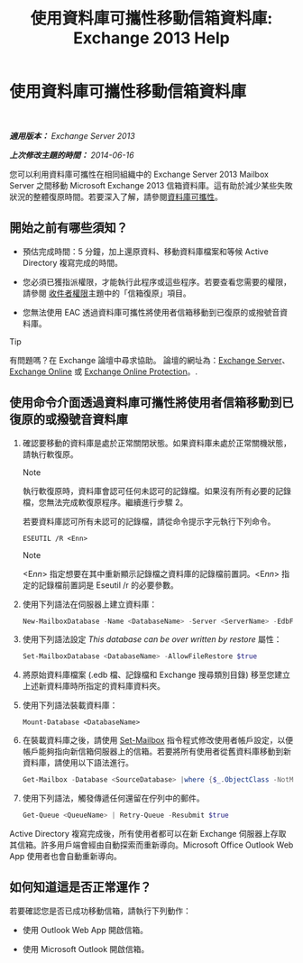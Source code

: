 ﻿---
title: '使用資料庫可攜性移動信箱資料庫: Exchange 2013 Help'
TOCTitle: 使用資料庫可攜性移動信箱資料庫
ms:assetid: a765ead1-43bc-4786-ae93-1835cacfc8fc
ms:mtpsurl: https://technet.microsoft.com/zh-tw/library/Dd876926(v=EXCHG.150)
ms:contentKeyID: 51409204
ms.date: 05/21/2018
mtps_version: v=EXCHG.150
ms.translationtype: MT
---

# 使用資料庫可攜性移動信箱資料庫

 

_**適用版本：** Exchange Server 2013_

_**上次修改主題的時間：** 2014-06-16_

您可以利用資料庫可攜性在相同組織中的 Exchange Server 2013 Mailbox Server 之間移動 Microsoft Exchange 2013 信箱資料庫。這有助於減少某些失敗狀況的整體復原時間。若要深入了解，請參閱[資料庫可攜性](database-portability-exchange-2013-help.md)。

## 開始之前有哪些須知？

  - 預估完成時間：5 分鐘，加上還原資料、移動資料庫檔案和等候 Active Directory 複寫完成的時間。

  - 您必須已獲指派權限，才能執行此程序或這些程序。若要查看您需要的權限，請參閱 [收件者權限](recipients-permissions-exchange-2013-help.md)主題中的「信箱復原」項目。

  - 您無法使用 EAC 透過資料庫可攜性將使用者信箱移動到已復原的或撥號音資料庫。


> [!TIP]  
> 有問題嗎？在 Exchange 論壇中尋求協助。 論壇的網址為：<a href="https://go.microsoft.com/fwlink/p/?linkid=60612">Exchange Server</a>、 <a href="https://go.microsoft.com/fwlink/p/?linkid=267542">Exchange Online</a> 或 <a href="https://go.microsoft.com/fwlink/p/?linkid=285351">Exchange Online Protection</a>。.




## 使用命令介面透過資料庫可攜性將使用者信箱移動到已復原的或撥號音資料庫

1.  確認要移動的資料庫是處於正常關閉狀態。如果資料庫未處於正常關機狀態，請執行軟復原。
    
    > [!NOTE]  
    > 執行軟復原時，資料庫會認可任何未認可的記錄檔。如果沒有所有必要的記錄檔，您無法完成軟復原程序。繼續進行步驟 2。
    
    若要資料庫認可所有未認可的記錄檔，請從命令提示字元執行下列命令。
    
        ESEUTIL /R <Enn>
    
    > [!NOTE]  
    > &lt;E<em>nn</em>&gt; 指定想要在其中重新顯示記錄檔之資料庫的記錄檔前置詞。&lt;E<em>nn</em>&gt; 指定的記錄檔前置詞是 Eseutil /r 的必要參數。


2.  使用下列語法在伺服器上建立資料庫：
    
    ```powershell
    New-MailboxDatabase -Name <DatabaseName> -Server <ServerName> -EdbFilePath <DatabaseFileNameandPath> -LogFolderPath <LogFilesPath>
    ```

3.  使用下列語法設定 *This database can be over written by restore* 屬性：
    
    ```powershell
    Set-MailboxDatabase <DatabaseName> -AllowFileRestore $true
    ```

4.  將原始資料庫檔案 (.edb 檔、記錄檔和 Exchange 搜尋類別目錄) 移至您建立上述新資料庫時所指定的資料庫資料夾。

5.  使用下列語法裝載資料庫：
    
        Mount-Database <DatabaseName>

6.  在裝載資料庫之後，請使用 [Set-Mailbox](https://technet.microsoft.com/zh-tw/library/bb123981\(v=exchg.150\)) 指令程式修改使用者帳戶設定，以便帳戶能夠指向新信箱伺服器上的信箱。若要將所有使用者從舊資料庫移動到新資料庫，請使用以下語法進行。
    
    ```powershell
    Get-Mailbox -Database <SourceDatabase> |where {$_.ObjectClass -NotMatch '(SystemAttendantMailbox|ExOleDbSystemMailbox)'}| Set-Mailbox -Database <TargetDatabase>
    ```

7.  使用下列語法，觸發傳遞任何還留在佇列中的郵件。
    
    ```powershell
    Get-Queue <QueueName> | Retry-Queue -Resubmit $true
    ```

Active Directory 複寫完成後，所有使用者都可以在新 Exchange 伺服器上存取其信箱。許多用戶端會經由自動探索而重新導向。Microsoft Office Outlook Web App 使用者也會自動重新導向。

## 如何知道這是否正常運作？

若要確認您是否已成功移動信箱，請執行下列動作：

  - 使用 Outlook Web App 開啟信箱。

  - 使用 Microsoft Outlook 開啟信箱。

